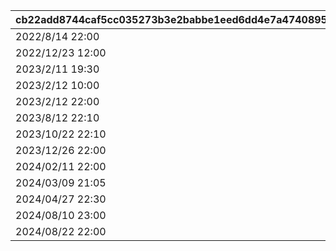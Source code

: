 |cb22add8744caf5cc035273b3e2babbe1eed6dd4e7a47408952264ccb59c90be|3a0ccee26a69d1276f6804085740316d0975cfd68faa3129e55ef78d14edc1fb|892e6397a8ea022f7cf7d6a0e0002cd11820a23b23712a0d765bd1b626b10f4a|2eddd180db056101f870ab322c69e0f386d4dddd5856dfb9a81eb54ce4e2e549|cf0454847aa2b3ad7f0406e6822be90c22104990279a3ca5e93aba83f7f1c2ef|
| --- | --- | --- | --- | --- |
|2022/8/14 22:00|2022/8/14 20:00|2022/8/8 18:00|2022081420|https://www.youtube.com/watch?v=P1-wIUSbS-s|
|2022/12/23 12:00|2022/12/8 17:00|2022/12/8 17:00|2022120817|https://youtu.be/MJswZwqB94g|
|2023/2/11 19:30|2023/2/11 13:30|2023/2/11 13:30|2023021113|https://youtu.be/4KJK4_U8lt0|
|2023/2/12 10:00|2023/2/11 19:30|2023/2/11 19:30|2023021119|https://youtu.be/6rsO7sgp0VE|
|2023/2/12 22:00|2023/2/12 10:00|2023/2/12 10:00|2023021210|https://youtu.be/b-vc4MCBzdc|
|2023/8/12 22:10|2023/8/12 20:00|2023/8/12 20:00|2023081220|https://youtube.com/live/HIxUyDMGPto|
|2023/10/22 22:10|2023/10/22 20:00|2023/10/22 20:00|2023102221|https://youtube.com/live/pVOkcT4KsI0|
|2023/12/26 22:00|2023/12/26 18:00|2023/12/26 18:00|2023122618|https://www.youtube.com/@priconne_redive|
|2024/02/11 22:00|2024/02/10 15:00|2024/02/10 15:00|2024021015|https://www.youtube.com/channel/UCiPSajGFI4ja74nYPU1MexA|
|2024/03/09 21:05|2024/03/09 12:00|2024/03/09 12:00|2024030912|https://www.youtube.com/@priconne_redive|
|2024/04/27 22:30|2024/04/27 10:00|2024/04/27 10:00|2024042710|https://youtube.com/live/q4nmwdceWik|
|2024/08/10 23:00|2024/08/10 19:00|2024/08/10 19:00|2024081019|https://youtube.com/live/zWczosxSvVE|
|2024/08/22 22:00|2024/08/22 19:00|2024/08/22 19:00|2024082219|https://youtube.com/live/Qp9pJyTIHE4|